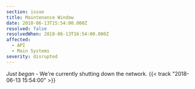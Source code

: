 ```yaml
---
section: issue
title: Maintenance Window
date: 2018-06-13T15:54:00.000Z
resolved: false
resolvedWhen: 2018-06-13T16:54:00.000Z
affected:
  - API
  - Main Systems
severity: disrupted
---
```


*Just began* - We're currently shutting down the network. {{< track "2018-06-13 15:54:00" >}}
